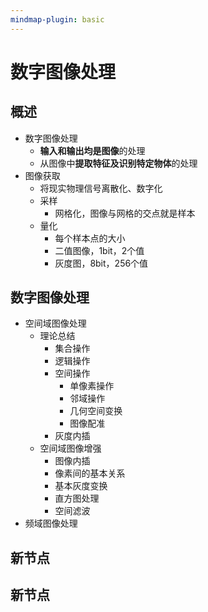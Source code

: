 ```yaml
---
mindmap-plugin: basic
---
```


# 数字图像处理

## 概述
- 数字图像处理
    - **输入和输出均是图像**的处理
    - 从图像中**提取特征及识别特定物体**的处理
- 图像获取
    - 将现实物理信号离散化、数字化
    - 采样
        - 网格化，图像与网格的交点就是样本
    - 量化
        - 每个样本点的大小
        - 二值图像，1bit，2个值
        - 灰度图，8bit，256个值

## 数字图像处理
- 空间域图像处理
    - 理论总结
        - 集合操作
        - 逻辑操作
        - 空间操作
            - 单像素操作
            - 邻域操作
            - 几何空间变换
            - 图像配准
        - 灰度内插
    - 空间域图像增强
        - 图像内插
        - 像素间的基本关系
        - 基本灰度变换
        - 直方图处理
        - 空间滤波
- 频域图像处理

## 新节点

## 新节点